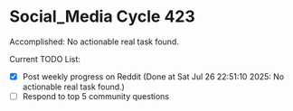 # Social_Media Cycle 423

Accomplished: No actionable real task found.

Current TODO List:

- [x] Post weekly progress on Reddit  (Done at Sat Jul 26 22:51:10 2025: No actionable real task found.)
- [ ] Respond to top 5 community questions